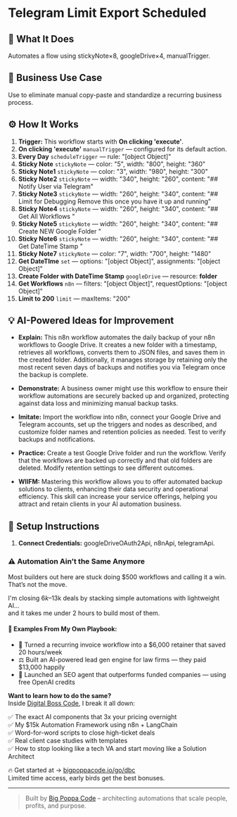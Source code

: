 # Telegram Limit Export Scheduled
## 🚀 What It Does
Automates a flow using stickyNote×8, googleDrive×4, manualTrigger.

## 💼 Business Use Case
Use to eliminate manual copy-paste and standardize a recurring business process.

## ⚙️ How It Works
1. **Trigger:** This workflow starts with **On clicking 'execute'**.
2. **On clicking 'execute'** `manualTrigger` — configured for its default action.
3. **Every Day** `scheduleTrigger` — rule: "[object Object]"
4. **Sticky Note** `stickyNote` — color: "5", width: "800", height: "360"
5. **Sticky Note1** `stickyNote` — color: "3", width: "980", height: "300"
6. **Sticky Note2** `stickyNote` — width: "340", height: "260", content: "## Notify User via Telegram"
7. **Sticky Note3** `stickyNote` — width: "260", height: "340", content: "## Limit for Debugging
Remove this once you have it up and running"
8. **Sticky Note4** `stickyNote` — width: "260", height: "340", content: "## Get All Workflows
"
9. **Sticky Note5** `stickyNote` — width: "260", height: "340", content: "## Create NEW Google Folder
"
10. **Sticky Note6** `stickyNote` — width: "260", height: "340", content: "## Get DateTime Stamp
"
11. **Sticky Note7** `stickyNote` — color: "7", width: "700", height: "1480"
12. **Get DateTIme** `set` — options: "[object Object]", assignments: "[object Object]"
13. **Create Folder with DateTime Stamp** `googleDrive` — resource: **folder**
14. **Get Workflows** `n8n` — filters: "[object Object]", requestOptions: "[object Object]"
15. **Limit to 200** `limit` — maxItems: "200"

## 💡 AI-Powered Ideas for Improvement
- **Explain:** This n8n workflow automates the daily backup of your n8n workflows to Google Drive. It creates a new folder with a timestamp, retrieves all workflows, converts them to JSON files, and saves them in the created folder. Additionally, it manages storage by retaining only the most recent seven days of backups and notifies you via Telegram once the backup is complete.

- **Demonstrate:** A business owner might use this workflow to ensure their workflow automations are securely backed up and organized, protecting against data loss and minimizing manual backup tasks.

- **Imitate:** Import the workflow into n8n, connect your Google Drive and Telegram accounts, set up the triggers and nodes as described, and customize folder names and retention policies as needed. Test to verify backups and notifications.

- **Practice:** Create a test Google Drive folder and run the workflow. Verify that the workflows are backed up correctly and that old folders are deleted. Modify retention settings to see different outcomes.

- **WIIFM:** Mastering this workflow allows you to offer automated backup solutions to clients, enhancing their data security and operational efficiency. This skill can increase your service offerings, helping you attract and retain clients in your AI automation business.

## 🔧 Setup Instructions
1. **Connect Credentials:** googleDriveOAuth2Api, n8nApi, telegramApi.

### ⚠️ Automation Ain’t the Same Anymore

Most builders out here are stuck doing $500 workflows and calling it a win.  
That’s not the move.  

I'm closing $6k–$13k deals by stacking simple automations with lightweight AI...  
and it takes me under 2 hours to build most of them.

#### 🧠 Examples From My Own Playbook:
- 🔁 Turned a recurring invoice workflow into a $6,000 retainer that saved 20 hours/week  
- ⚖️ Built an AI-powered lead gen engine for law firms — they paid $13,000 happily  
- 🚀 Launched an SEO agent that outperforms funded companies — using free OpenAI credits  

**Want to learn how to do the same?**  
Inside [Digital Boss Code](https://bigpoppacode.io/go/dbc), I break it all down:

✅ The exact AI components that 3x your pricing overnight  
✅ My $15k Automation Framework using n8n + LangChain  
✅ Word-for-word scripts to close high-ticket deals  
✅ Real client case studies with templates  
✅ How to stop looking like a tech VA and start moving like a Solution Architect  

🔥 Get started at → [bigpoppacode.io/go/dbc](https://bigpoppacode.io/go/dbc)  
Limited time access, early birds get the best bonuses.

---
> Built by [Big Poppa Code](https://bigpoppacode.io) – architecting automations that scale people, profits, and purpose.
